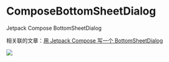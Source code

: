 # ComposeBottomSheetDialog

Jetpack Compose BottomSheetDialog

相关联的文章：[用 Jetpack Compose 写一个 BottomSheetDialog](https://juejin.cn/post/7151792921698631717)

![](https://github.com/leavesCZY/ComposeBottomSheetDialog/assets/30774063/011783da-35e2-4c76-92fe-8d91db25b36f)